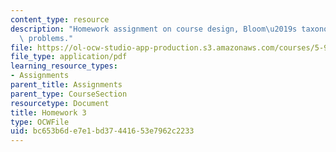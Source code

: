 ```yaml
---
content_type: resource
description: "Homework assignment on course design, Bloom\u2019s taxonomy, and redesigning\
  \ problems."
file: https://ol-ocw-studio-app-production.s3.amazonaws.com/courses/5-95j-teaching-college-level-science-and-engineering-spring-2009/bc653b6de7e1bd37441653e7962c2233_MIT5_95js09_hw03.pdf
file_type: application/pdf
learning_resource_types:
- Assignments
parent_title: Assignments
parent_type: CourseSection
resourcetype: Document
title: Homework 3
type: OCWFile
uid: bc653b6d-e7e1-bd37-4416-53e7962c2233
---
```

